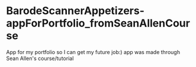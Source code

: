 # BarodeScannerAppetizers-appForPortfolio_fromSeanAllenCourse
App for my portfolio so I can get my future job:) app was made through Sean Allen's course/tutorial
